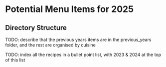 # Potential Menu Items for 2025

## Directory Structure

TODO: describe that the previous years items are in the previous_years folder, and the rest are organised by cuisine 

TODO: index all the recipes in a bullet point list, with 2023 & 2024 at the top of this list 